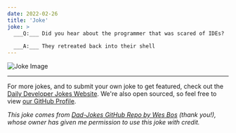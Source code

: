 ```yaml
---
date: 2022-02-26
title: 'Joke'
joke: >
  ___Q:___ Did you hear about the programmer that was scared of IDEs?
  
  ___A:___ They retreated back into their shell
---
```



![Joke Image](https://private.xtrp.io/projects/DailyDeveloperJokes/public_image_server/images/5e1259b6d7a73.png)

---

For more jokes, and to submit your own joke to get featured, check out the [Daily Developer Jokes Website](https://dailydeveloperjokes.github.io/). We're also open sourced, so feel free to view [our GitHub Profile](https://github.com/dailydeveloperjokes).


_This joke comes from [Dad-Jokes GitHub Repo by Wes Bos](https://github.com/wesbos/dad-jokes) (thank you!), whose owner has given me permission to use this joke with credit._

<!--
Joke text:
**Q:** Did you hear about the programmer that was scared of IDEs?

**A:** They retreated back into their shell
 -->


